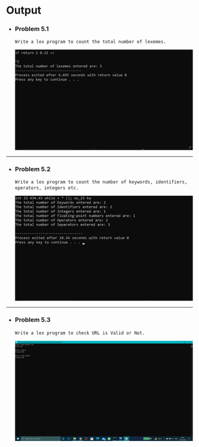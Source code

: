 # Output

- ### Problem 5.1

      Write a lex program to count the total number of lexemes.

  <img src="https://github.com/Dr-B-Mondal-s-class/compiler-design-laboratory-1-NobodySS07/blob/main/Compiler-Design-Laboratory/Day5/Program%205.1/Screenshot%20(323).png" alt="5.1" style="width:700px">

---

- ### Problem 5.2

      Write a lex program to count the number of keywords, identifiers, operators, integers etc.

   <img src="https://github.com/Dr-B-Mondal-s-class/compiler-design-laboratory-1-NobodySS07/blob/main/Compiler-Design-Laboratory/Day5/Program%205.2/Screenshot%20(331).png" alt="5.2" style="width:700px">

---

- ### Problem 5.3

      Write a lex program to check URL is Valid or Not.

   <img src="https://github.com/Dr-B-Mondal-s-class/compiler-design-laboratory-1-NobodySS07/blob/main/Compiler-Design-Laboratory/Day5/Program%205.3/Screenshot%20(324).png" alt="5.3" style="width:700px">

